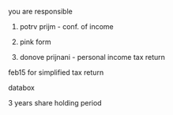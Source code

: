 ---
---
you are responsible  

1. potrv prijm - conf. of income 

2. pink form 
   
3. donove prijnani - personal income tax return 

feb15 for simplified tax return 

databox 

3 years share holding period 
